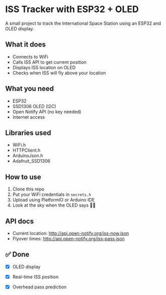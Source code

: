 #  ISS Tracker with ESP32 + OLED

A small project to track the International Space Station using an ESP32 and OLED display.

##  What it does
- Connects to WiFi
- Calls ISS API to get current position
- Displays ISS location on OLED
- Checks when ISS will fly above your location

##  What you need
- ESP32
- SSD1306 OLED (I2C)
- Open Notify API (no key needed)
- Internet access

##  Libraries used
- WiFi.h
- HTTPClient.h
- ArduinoJson.h
- Adafruit_SSD1306

##  How to use
1. Clone this repo
2. Put your WiFi credentials in `secrets.h`
3. Upload using PlatformIO or Arduino IDE
4. Look at the sky when the OLED says 🧑‍🚀

##  API docs
- Current location: http://api.open-notify.org/iss-now.json
- Flyover times: http://api.open-notify.org/iss-pass.json

## ✅ Done
- [x] OLED display
- [x] Real-time ISS position
- [x] Overhead pass prediction

